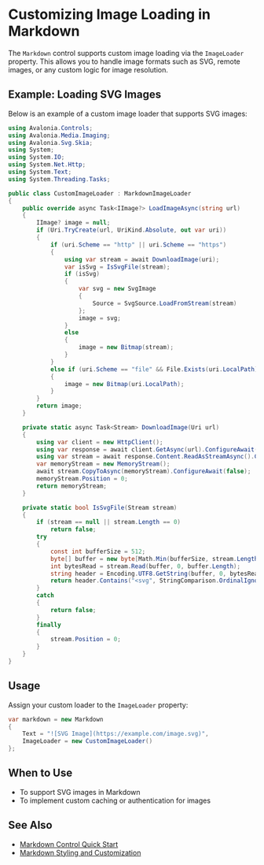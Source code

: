 # Customizing Image Loading in Markdown

The `Markdown` control supports custom image loading via the `ImageLoader` property. This allows you to handle image formats such as SVG, remote images, or any custom logic for image resolution.

## Example: Loading SVG Images

Below is an example of a custom image loader that supports SVG images:

```csharp
using Avalonia.Controls;
using Avalonia.Media.Imaging;
using Avalonia.Svg.Skia;
using System;
using System.IO;
using System.Net.Http;
using System.Text;
using System.Threading.Tasks;

public class CustomImageLoader : MarkdownImageLoader
{
    public override async Task<IImage?> LoadImageAsync(string url)
    {
        IImage? image = null;
        if (Uri.TryCreate(url, UriKind.Absolute, out var uri))
        {
            if (uri.Scheme == "http" || uri.Scheme == "https")
            {
                using var stream = await DownloadImage(uri);
                var isSvg = IsSvgFile(stream);
                if (isSvg)
                {
                    var svg = new SvgImage
                    {
                        Source = SvgSource.LoadFromStream(stream)
                    };
                    image = svg;
                }
                else
                {
                    image = new Bitmap(stream);
                }
            }
            else if (uri.Scheme == "file" && File.Exists(uri.LocalPath))
            {
                image = new Bitmap(uri.LocalPath);
            }
        }
        return image;
    }

    private static async Task<Stream> DownloadImage(Uri url)
    {
        using var client = new HttpClient();
        using var response = await client.GetAsync(url).ConfigureAwait(false);
        using var stream = await response.Content.ReadAsStreamAsync().ConfigureAwait(false);
        var memoryStream = new MemoryStream();
        await stream.CopyToAsync(memoryStream).ConfigureAwait(false);
        memoryStream.Position = 0;
        return memoryStream;
    }

    private static bool IsSvgFile(Stream stream)
    {
        if (stream == null || stream.Length == 0)
            return false;
        try
        {
            const int bufferSize = 512;
            byte[] buffer = new byte[Math.Min(bufferSize, stream.Length)];
            int bytesRead = stream.Read(buffer, 0, buffer.Length);
            string header = Encoding.UTF8.GetString(buffer, 0, bytesRead);
            return header.Contains("<svg", StringComparison.OrdinalIgnoreCase);
        }
        catch
        {
            return false;
        }
        finally
        {
            stream.Position = 0;
        }
    }
}
```

## Usage

Assign your custom loader to the `ImageLoader` property:

```csharp
var markdown = new Markdown
{
    Text = "![SVG Image](https://example.com/image.svg)",
    ImageLoader = new CustomImageLoader()
};
```

## When to Use
- To support SVG images in Markdown
- To implement custom caching or authentication for images

## See Also
- [Markdown Control Quick Start](quickstart.md)
- [Markdown Styling and Customization](styling.md)
